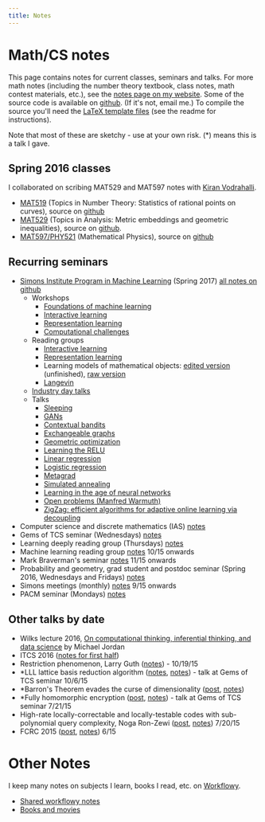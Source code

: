 ```yaml
---
title: Notes
---
```


# Math/CS notes

This page contains notes for current classes, seminars and talks. For more math notes (including the number theory textbook, class notes, math contest materials, etc.), see the [notes page on my website](http://holdenlee.github.io/#Math%20notes). Some of the source code is available on [github](https://github.com/holdenlee/mathnotes). (If it's not, email me.) To compile the source you'll need the [LaTeX template files](https://github.com/holdenlee/templates) (see the readme for instructions).

Note that most of these are sketchy - use at your own risk. (*) means this is a talk I gave.

## Spring 2016 classes

I collaborated on scribing MAT529 and MAT597 notes with [Kiran Vodrahalli](https://kiranvodrahalli.github.io/).

* [MAT519](https://www.dropbox.com/s/2a7i2ptrk0e568t/mat519.pdf?dl=0) (Topics in Number Theory: Statistics of rational points on curves), source on [github](https://github.com/holdenlee/mat519)
* [MAT529](https://www.dropbox.com/s/s6kh92p8pas6941/mat529.pdf?dl=0) (Topics in Analysis: Metric embeddings and geometric inequalities), source on [github](https://github.com/holdenlee/mat529).
* [MAT597/PHY521](https://www.dropbox.com/s/11mg27mbdke3m9c/mat597.pdf?dl=0) (Mathematical Physics), source on [github](https://github.com/holdenlee/mat597)

## Recurring seminars

* [Simons Institute Program in Machine Learning](https://simons.berkeley.edu/programs/machinelearning2017) (Spring 2017) [all notes on github](https://github.com/holdenlee/simons-ml)
	* Workshops
		* [Foundations of machine learning](https://www.dropbox.com/s/cbwmt7i2o9p0ki0/simons_ml.pdf?dl=0)
		* [Interactive learning](https://www.dropbox.com/s/mxbbdv8i11f63an/interactive_workshop.pdf?dl=0)
		* [Representation learning](https://www.dropbox.com/s/oidebg69e9yfmiy/representation_workshop.pdf?dl=0)
		* [Computational challenges](https://www.dropbox.com/s/t394ayjjl9picuw/comp_workshop.pdf?dl=0)
	* Reading groups
		* [Interactive learning](https://www.dropbox.com/s/i2hxnp79yh6djom/interactive.pdf?dl=0)
		* [Representation learning](https://www.dropbox.com/s/d68tepx2x5h13at/representation.pdf?dl=0)
		* Learning models of mathematical objects: [edited version](https://www.dropbox.com/s/qcpz2t8xmw66dl9/models.pdf?dl=0) (unfinished), [raw version](https://www.dropbox.com/s/t6m74uq4x3hsbv8/models.pdf?dl=0)
		* [Langevin](https://www.dropbox.com/s/0f4f2sq8o1awdoc/langevin.pdf?dl=0)
	* [Industry day talks](https://www.dropbox.com/s/i3hvt6vc66hjzcq/industry_day.pdf?dl=0)
	* Talks
		* [Sleeping](https://www.dropbox.com/s/jfs0q8wmz73cls9/sleeping.pdf?dl=0)
		* [GANs](https://www.dropbox.com/s/4tbmu8motz0oa3w/gan.pdf?dl=0)
		<!-- * [Binary neural networks](https://www.dropbox.com/s/qi22hm4zn790f3t/binary_nn.pdf?dl=0)-->
		* [Contextual bandits](https://www.dropbox.com/s/eupuprlfnmqpu1c/contextual_bandits.pdf?dl=0)
		* [Exchangeable graphs](https://www.dropbox.com/s/a6uxz0e1fqt4jd1/exchangeable_graphs.pdf?dl=0)
		* [Geometric optimization](https://www.dropbox.com/s/jl1bcbmxvo3xo9i/geometric_optimization.pdf?dl=0)
		* [Learning the RELU](https://www.dropbox.com/s/2tl7uixdubpd3jp/learn_relu.pdf?dl=0)
		* [Linear regression](https://www.dropbox.com/s/u9fnxxq5vyf3dg3/linear_regression.pdf?dl=0)
		* [Logistic regression](https://www.dropbox.com/s/pmtl7nw1zsx1v61/logistic.pdf?dl=0)
		* [Metagrad](https://www.dropbox.com/s/7w821fq4n2al5w0/metagrad.pdf?dl=0)
		* [Simulated annealing](https://www.dropbox.com/s/bzvewslrc71rw4k/simulated_annealing.pdf?dl=0)
		* [Learning in the age of neural networks](https://www.dropbox.com/s/zkceqc0remzybbg/theory_nn.pdf?dl=0)
		* [Open problems (Manfred Warmuth)](https://www.dropbox.com/s/ysu7f6k2ot24g9n/open_problems.pdf?dl=0)
		* [ZigZag: efficient algorithms for adaptive online learning via decoupling](https://www.dropbox.com/s/7llhdcpywq6qqe4/zigzag.pdf?dl=0)
* Computer science and discrete mathematics (IAS) [notes](https://www.dropbox.com/s/zfz5o40tidwqg31/csdm.pdf?dl=0)
* Gems of TCS seminar (Wednesdays) [notes](https://www.dropbox.com/s/tfopv5t1utlfpgi/gems_of_tcs.pdf?dl=0)
* Learning deeply reading group (Thursdays) [notes](https://www.dropbox.com/s/92a3auk8a9f24n1/ldrg.pdf?dl=0)
* Machine learning reading group [notes](https://www.dropbox.com/s/fx440uybvw1tjtt/ml_seminar.pdf?dl=0) 10/15 onwards
* Mark Braverman's seminar [notes](https://www.dropbox.com/s/6hn3ezoecm00115/braverman_seminar.pdf?dl=0) 11/15 onwards
* Probability and geometry, grad student and postdoc seminar (Spring 2016, Wednesdays and Fridays) [notes](https://www.dropbox.com/s/xjl38mm2uxmcmy3/prob_geo.pdf?dl=0)
* Simons meetings (monthly) [notes](https://www.dropbox.com/s/sc8komdxy4ofs8j/simons.pdf?dl=0) 9/15 onwards
* PACM seminar (Mondays) [notes](https://www.dropbox.com/s/kscb4w2st4ocy8y/pacm_colloquium.pdf?dl=0)

## Other talks by date

* Wilks lecture 2016, [On computational thinking, inferential thinking, and data science](https://www.dropbox.com/s/ohfzj4k2wzd292e/wilks2016.pdf?dl=0) by Michael Jordan
* ITCS 2016 ([notes for first half](https://www.dropbox.com/s/u00bq061i32wjrq/itcs2016.pdf?dl=0))
* Restriction phenomenon, Larry Guth ([notes](https://www.dropbox.com/s/efr4nyt64gc7sbk/10-19-larry-guth.pdf?dl=0)) - 10/19/15
* \*LLL lattice basis reduction algorithm ([notes](https://holdenlee.wordpress.com/2015/10/09/the-lll-lattice-basis-reduction-algorithm/), [notes](https://www.dropbox.com/s/8uoml5jj4dxze1j/lll.pdf?dl=0)) - talk at Gems of TCS seminar 10/6/15
* \*Barron's Theorem evades the curse of dimensionality ([post](https://holdenlee.wordpress.com/2015/08/05/barrons-theorem-neural-networks-evade-the-curse-of-dimensionality/), [notes](https://www.dropbox.com/s/4du02wdl58aaghk/barron1.pdf?dl=0))
* \*Fully homomorphic encryption ([post](https://holdenlee.wordpress.com/2015/07/21/fully-homomorphic-encryption/), [notes](https://www.dropbox.com/s/07b11i6fk3qxu0z/fhe.pdf?dl=0)) - talk at Gems of TCS seminar 7/21/15
* High-rate locally-correctable and locally-testable codes with sub-polynomial query complexity, Noga Ron-Zewi ([post](https://holdenlee.wordpress.com/2015/07/21/tcs-talk-high-rate-locally-correctable-and-locally-testable-codes-with-sub-polynomial-query-complexity/), [notes](https://www.dropbox.com/s/dsu8hvxmx8ntbgy/7-20-15-talk1.pdf?dl=0)) 7/20/15
* FCRC 2015 ([post](https://holdenlee.wordpress.com/2015/07/10/fcrc-talks/), [notes](https://www.dropbox.com/s/jy5xy86gwbhw536/stoc.pdf?dl=0)) 6/15

# Other Notes

I keep many notes on subjects I learn, books I read, etc. on [Workflowy](http://www.workflowy.com).

* [Shared workflowy notes](https://workflowy.com/s/wL3CyEXpHY)
* [Books and movies](https://workflowy.com/s/4qkO9xWz4M)
